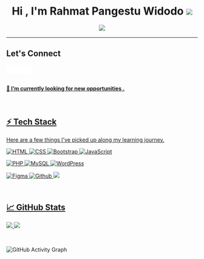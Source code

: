  <h1 align="center">Hi , I'm Rahmat Pangestu Widodo <img src="https://media.giphy.com/media/hvRJCLFzcasrR4ia7z/giphy.gif" width="35"></h1>
 <p align="center">
 <a href="https://github.com/DenverCoder1/readme-typing-svg"><img src="https://readme-typing-svg.herokuapp.com?lines=I'm+a+Student;Junior+Front-End+Web+Developer;Junior+UI/UX+Designer;%20IT%20Enthusiast;Always%20learning%20new%20things&center=true&width=500&height=50"></a>
 </p>
 
 <hr/>
 
 ## Let's Connect
<a href="https://www.linkedin.com/in/rahmat-pangestu-widodo/" target="_blank"><img align="left" alt="Rahmat Pangestu Widodo | LinkedIn" width="22px" src="https://github.com/Aakarsh-B/trying-repos/blob/master/linkedin.svg" />
<a href="https://dribbble.com/Rp_Widodo" target="_blank"><img align="left" alt="Rahmat Pangestu Widodo | Dribbble" width="22px" src="https://github.com/Aakarsh-B/trying-repos/blob/master/dribbble.svg" />
<a href="https://www.instagram.com/rpangestuwidodo_" target="_blank"><img align="left" alt="Rahmat Pangestu Widodo | Instagram" width="25px" src="https://github.com/Aakarsh-B/trying-repos/blob/master/insta.svg" />

 <br/>
<br/>

#### 🔭 I’m currently looking for new opportunities .

 <br/>
 
## ⚡ Tech Stack

Here are a few things I've picked up along my learning journey.

![HTML](https://img.shields.io/badge/HTML5-E34F26?style=for-the-badge&logo=html5&logoColor=white) ![CSS](https://img.shields.io/badge/CSS-239120?&style=for-the-badge&logo=css3&logoColor=white) ![Bootstrap](https://img.shields.io/badge/-Bootstrap-563d7c?style=for-the-badge&logo=bootstrap&logoColor=white) ![JavaScript](https://img.shields.io/badge/JavaScript-F7DF1E?style=for-the-badge&logo=javascript&logoColor=black) 

![PHP](https://img.shields.io/badge/PHP-%23777BB4.svg?style=for-the-badge&logo=php&logoColor=white) ![MySQL](https://img.shields.io/badge/MySQL-00758F?style=for-the-badge&logo=mysql&logoColor=white) ![WordPress](https://img.shields.io/badge/WordPress-00749C?style=for-the-badge&logo=WordPress&logoColor=white) 

![Figma](https://img.shields.io/badge/Figma-62372c?style=for-the-badge&logo=Figma&logoColor=white) ![Github](https://img.shields.io/badge/github%20-%23121011.svg?&style=for-the-badge&logo=github&logoColor=white) ![](https://img.shields.io/badge/git%20-%23F05033.svg?&style=for-the-badge&logo=git&logoColor=white)

 <br/>
 
 ## &#x1f4c8; GitHub Stats
<p align="left">
<a href="https://github.com/rpangestuwidodo">
  <img height="180em" src="https://github-readme-stats-eight-theta.vercel.app/api?username=rpangestuwidodo&show_icons=true&theme=algolia&include_all_commits=true&count_private=true"/>
  <img height="180em" src="https://github-readme-stats-eight-theta.vercel.app/api/top-langs/?username=rpangestuwidodo&layout=compact&langs_count=8&theme=algolia"/>
</a>
</p>

 <br/>
 
![GitHub Activity Graph](https://activity-graph.herokuapp.com/graph?username=rpangestuwidodo&bg_color=040c2c&color=ffffff&line=0ba3d2&point=ffffff&area=true&hide_border=true) 












<!--
**rpangestuwidodo/rpangestuwidodo** is a ✨ _special_ ✨ repository because its `README.md` (this file) appears on your GitHub profile.

Here are some ideas to get you started:

- 🔭 I’m currently working on ...
- 🌱 I’m currently learning ...
- 👯 I’m looking to collaborate on ...
- 🤔 I’m looking for help with ...
- 💬 Ask me about ...
- 📫 How to reach me: ...
- 😄 Pronouns: ...
- ⚡ Fun fact: ...
-->

